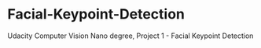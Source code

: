 # Facial-Keypoint-Detection
Udacity Computer Vision Nano degree, Project 1 - Facial Keypoint Detection
